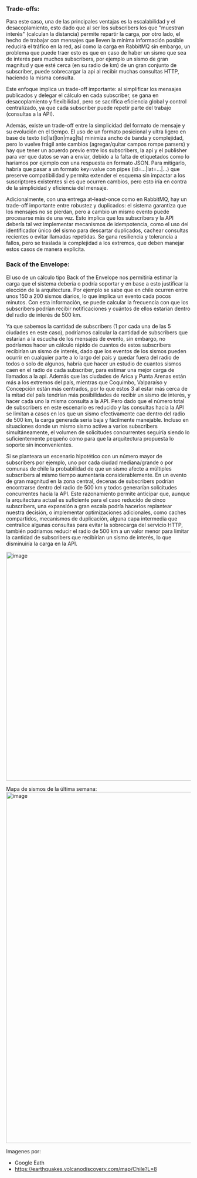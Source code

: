 ### Trade-offs:
Para este caso, una de las principales ventajas es la escalabilidad y el desacoplamiento, esto dado que al ser los subscribers los que "muestran interés" (calculan la distancia) permite repartir la carga, por otro lado, el hecho de trabajar con mensajes que lleven la mínima información posible reducirá el tráfico en la red, así como la carga en RabbitMQ sin embargo, un problema que puede traer esto es que en caso de haber un sismo que sea de interés para muchos subscribers, por ejemplo un sismo de gran magnitud y que esté cerca (en su radio de km) de un gran conjunto de subscriber, puede sobrecargar la api al recibir muchas consultas HTTP, haciendo la misma consulta.

Este enfoque implica un trade-off importante: al simplificar los mensajes publicados y delegar el cálculo en cada subscriber, se gana en desacoplamiento y flexibilidad, pero se sacrifica eficiencia global y control centralizado, ya que cada subscriber puede repetir parte del trabajo (consultas a la API).

Además, existe un trade-off entre la simplicidad del formato de mensaje y su evolución en el tiempo. El uso de un formato posicional y ultra ligero en base de texto (id|lat|lon|mag|ts) minimiza ancho de banda y complejidad, pero lo vuelve frágil ante cambios (agregar/quitar campos rompe parsers) y hay que tener un acuerdo previo entre los subscribers, la api y el publisher para ver que datos se van a enviar, debido a la falta de etiquetados como lo haríamos por ejemplo con una respuesta en formato JSON. Para mitigarlo, habría que pasar a un formato key=value con pipes (id=…|lat=…|…) que preserve compatibilidad y permita extender el esquema sin impactar a los suscriptores existentes si es que ocurren cambios, pero esto iría en contra de la simplicidad y eficiencia del mensaje.

Adicionalmente, con una entrega at-least-once como en RabbitMQ, hay un trade-off importante entre robustez y duplicados: el sistema garantiza que los mensajes no se pierdan, pero a cambio un mismo evento puede procesarse más de una vez. Esto implica que los subscribers y la API debería tal vez implementar mecanismos de idempotencia, como el uso del identificador único del sismo para descartar duplicados, cachear consultas recientes o evitar llamadas repetidas. Se gana resiliencia y tolerancia a fallos, pero se traslada la complejidad a los extremos, que deben manejar estos casos de manera explícita.

### Back of the Envelope:
El uso de un cálculo tipo Back of the Envelope nos permitiría estimar la carga que el sistema debería o podría soportar y en base a esto justificar la elección de la arquitectura. Por ejemplo se sabe que en chile ocurren entre unos 150 a 200 sismos diarios, lo que implica un evento cada pocos minutos. Con esta información, se puede calcular la frecuencia con que los subscribers podrían recibir notificaciones y cuántos de ellos estarían dentro del radio de interés de 500 km.

Ya que sabemos la cantidad de subscribers (1 por cada una de las 5 ciudades en este caso), podríamos calcular la cantidad de subscribers que estarían a la escucha de los mensajes de evento, sin embargo, no podríamos hacer un cálculo rápido de cuantos de estos subscribers recibirían un sismo de interés, dado que los eventos de los sismos pueden ocurrir en cualquier parte a lo largo del país y quedar fuera del radio de todos o solo de algunos, habría que hacer un estudio de cuantos sismos caen en el radio de cada subscriber, para estimar una mejor carga de llamados a la api. Además que las ciudades de Arica y Punta Arenas están más a los extremos del país, mientras que Coquimbo, Valparaíso y Concepción están más centrados, por lo que estos 3 al estar más cerca de la mitad del país tendrían más posibilidades de recibir un sismo de interés, y hacer cada uno la misma consulta a la API.
Pero dado que el número total de subscribers en este escenario es reducido y las consultas hacia la API se limitan a casos en los que un sismo efectivamente cae dentro del radio de 500 km, la carga generada sería baja y fácilmente manejable. Incluso en situaciones donde un mismo sismo active a varios subscribers simultáneamente, el volumen de solicitudes concurrentes seguiría siendo lo suficientemente pequeño como para que la arquitectura propuesta lo soporte sin inconvenientes. 

Si se planteara un escenario hipotético con un número mayor de subscribers por ejemplo, uno por cada ciudad mediana/grande o por comunas de chile la probabilidad de que un sismo afecte a múltiples subscribers al mismo tiempo aumentaría considerablemente. En un evento de gran magnitud en la zona central, decenas de subscribers podrían encontrarse dentro del radio de 500 km y todos generarían solicitudes concurrentes hacia la API. Este razonamiento permite anticipar que, aunque la arquitectura actual es suficiente para el caso reducido de cinco subscribers, una expansión a gran escala podría hacerlos replantear nuestra decisión, o implementar optimizaciones adicionales, como caches compartidos, mecanismos de duplicación, alguna capa intermedia que centralice algunas consultas para evitar la sobrecarga del servicio HTTP, también podriamos reducir el radio de 500 km a un valor menor para limitar la cantidad de subscribers que recibirían un sismo de interés, lo que disminuiría la carga en la API. 

<img width="1883" height="623" alt="image" src="https://github.com/user-attachments/assets/4a883447-1253-412b-b666-74aa637ed45e" />

Mapa de sismos de la última semana:
<img width="1305" height="956" alt="image" src="https://github.com/user-attachments/assets/86c895ad-48d0-4304-8e91-c248cf0e4cc4" />

Imagenes por:
- Google Eath
- https://earthquakes.volcanodiscovery.com/map/Chile?L=8

